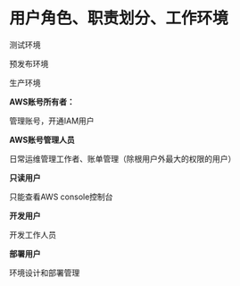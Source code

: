 # 用户角色、职责划分、工作环境

测试环境

预发布环境

生产环境



**AWS账号所有者：**

管理账号，开通IAM用户

**AWS账号管理人员**

日常运维管理工作者、账单管理（除根用户外最大的权限的用户）

**只读用户**

只能查看AWS console控制台

**开发用户**

开发工作人员

**部署用户**

环境设计和部署管理











